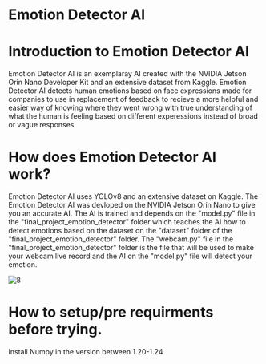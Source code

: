 
# Emotion Detector AI

# Introduction to Emotion Detector AI
Emotion Detector AI is an exemplaray AI created with the NVIDIA Jetson Orin Nano Developer Kit and an extensive dataset from Kaggle.
Emotion Detector AI detects human emotions based on face expressions made for companies to use in replacement of feedback to recieve a more helpful and easier way of knowing where they went wrong with true understanding of what the human is feeling based on different experessions instead of broad or vague responses.

# How does Emotion Detector AI work?
Emotion Detector AI uses YOLOv8 and an extensive dataset on Kaggle. The Emotion Detector AI was devloped on the NVIDIA Jetson Orin Nano to give you an accurate AI.
The AI is trained and depends on the "model.py" file in the "final_project_emotion_detector" folder which teaches the AI how to detect emotions based on the dataset on the "dataset" folder of the "final_project_emotion_detector" folder. The "webcam.py" file in the "final_project_emotion_detector" folder is the file that will be used to make your webcam live record and the AI on the "model.py" file will detect your emotion.

 
![8](https://github.com/user-attachments/assets/5c3394a3-b150-4638-94e8-97f2cfec4691)




# How to setup/pre requirments before trying. 
Install Numpy in the version between 1.20-1.24
